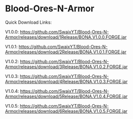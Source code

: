 # Blood-Ores-N-Armor
Quick Download Links:

V1.0.0: https://github.com/SwaixYT/Blood-Ores-N-Armor/releases/download/1Release/BONA.V1.0.0.FORGE.jar

V1.0.1: https://github.com/SwaixYT/Blood-Ores-N-Armor/releases/download/2Release/BONA.V1.0.1.FORGE.jar

V1.0.2: https://github.com/SwaixYT/Blood-Ores-N-Armor/releases/download/3Release/BONA.V1.0.2.FORGE.jar

V1.0.3: https://github.com/SwaixYT/Blood-Ores-N-Armor/releases/download/4Release/BONA.V1.0.3.FORGE.jar

V1.0.4: https://github.com/SwaixYT/Blood-Ores-N-Armor/releases/download/5Release/BONA.V1.0.4.FORGE.jar

V1.0.5: https://github.com/SwaixYT/Blood-Ores-N-Armor/releases/download/6Release/BONA.V1.0.5.FORGE.jar
